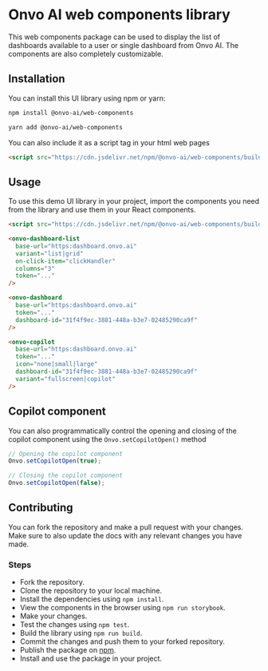 # Onvo AI web components library

This web components package can be used to display the list of dashboards available to a user or single dashboard from Onvo AI. The components are also completely customizable.

## Installation

You can install this UI library using npm or yarn:

```bash
npm install @onvo-ai/web-components
```

```bash
yarn add @onvo-ai/web-components
```

You can also include it as a script tag in your html web pages

```html
<script src="https://cdn.jsdelivr.net/npm/@onvo-ai/web-components/build/static/js/main.js"></script>
```

## Usage

To use this demo UI library in your project, import the components you need from the library and use them in your React components.

```html
<script src="https://cdn.jsdelivr.net/npm/@onvo-ai/web-components/build/static/js/main.js"></script>

<onvo-dashboard-list
  base-url="https:dashboard.onvo.ai"
  variant="list|grid"
  on-click-item="clickHandler"
  columns="3"
  token="..."
/>

<onvo-dashboard
  base-url="https:dashboard.onvo.ai"
  token="..."
  dashboard-id="31f4f9ec-3881-448a-b3e7-02485290ca9f"
/>

<onvo-copilot
  base-url="https:dashboard.onvo.ai"
  token="..."
  icon="none|small|large"
  dashboard-id="31f4f9ec-3881-448a-b3e7-02485290ca9f"
  variant="fullscreen|copilot"
/>
```

## Copilot component

You can also programmatically control the opening and closing of the copilot component using the `Onvo.setCopilotOpen()` method

```javascript
// Opening the copilot component
Onvo.setCopilotOpen(true);

// Closing the copilot component
Onvo.setCopilotOpen(false);
```

## Contributing

You can fork the repository and make a pull request with your changes. Make sure to also update the docs with any relevant changes you have made.

### Steps

- Fork the repository.
- Clone the repository to your local machine.
- Install the dependencies using `npm install`.
- View the components in the browser using `npm run storybook`.
- Make your changes.
- Test the changes using `npm test`.
- Build the library using `npm run build`.
- Commit the changes and push them to your forked repository.
- Publish the package on [npm](https://www.npmjs.com/).
- Install and use the package in your project.
